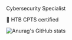 Cybersecurity Specialist

💎 HTB CPTS certified

![Anurag's GitHub stats](https://github-readme-stats.vercel.app/api?username=suljov&show_icons=true&theme=dracula)


